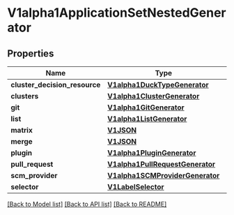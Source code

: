 # V1alpha1ApplicationSetNestedGenerator

## Properties
Name | Type | Description | Notes
------------ | ------------- | ------------- | -------------
**cluster_decision_resource** | [**V1alpha1DuckTypeGenerator**](V1alpha1DuckTypeGenerator.md) |  | [optional] 
**clusters** | [**V1alpha1ClusterGenerator**](V1alpha1ClusterGenerator.md) |  | [optional] 
**git** | [**V1alpha1GitGenerator**](V1alpha1GitGenerator.md) |  | [optional] 
**list** | [**V1alpha1ListGenerator**](V1alpha1ListGenerator.md) |  | [optional] 
**matrix** | [**V1JSON**](V1JSON.md) |  | [optional] 
**merge** | [**V1JSON**](V1JSON.md) |  | [optional] 
**plugin** | [**V1alpha1PluginGenerator**](V1alpha1PluginGenerator.md) |  | [optional] 
**pull_request** | [**V1alpha1PullRequestGenerator**](V1alpha1PullRequestGenerator.md) |  | [optional] 
**scm_provider** | [**V1alpha1SCMProviderGenerator**](V1alpha1SCMProviderGenerator.md) |  | [optional] 
**selector** | [**V1LabelSelector**](V1LabelSelector.md) |  | [optional] 

[[Back to Model list]](../README.md#documentation-for-models) [[Back to API list]](../README.md#documentation-for-api-endpoints) [[Back to README]](../README.md)


